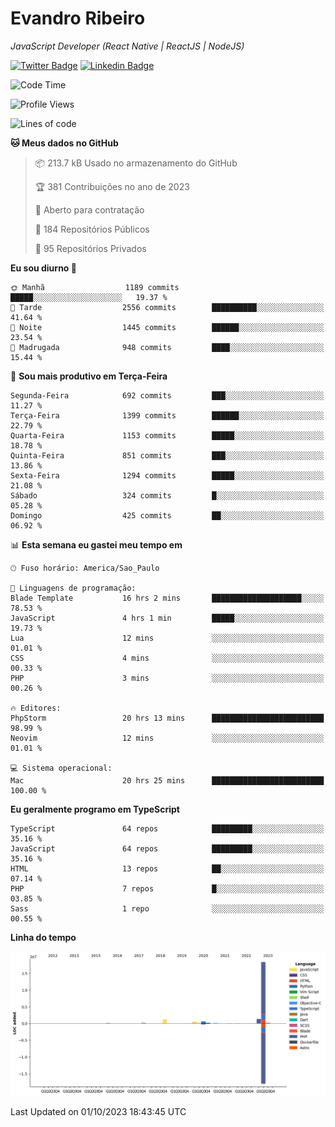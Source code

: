 # Evandro **Ribeiro**

*JavaScript Developer (React Native | ReactJS | NodeJS)*

[![Twitter Badge](https://img.shields.io/badge/-@ribeiroevandro-201B2D?style=flat-square&labelColor=201B2D&logo=twitter&logoColor=white&link=https://twitter.com/ribeiroevandro)](https://twitter.com/ribeiroevandro) 
[![Linkedin Badge](https://img.shields.io/badge/-Evandro%20Ribeiro-201B2D?style=flat-square&logo=Linkedin&logoColor=white&link=https://www.linkedin.com/in/ribeiroevandro)](https://www.linkedin.com/in/ribeiroevandro) 


<!--START_SECTION:waka-->
![Code Time](http://img.shields.io/badge/Code%20Time-3%2C440%20hrs%2011%20mins-blue)

![Profile Views](http://img.shields.io/badge/Visualizac%C3%B5es%20do%20perfil-0-blue)

![Lines of code](https://img.shields.io/badge/Desde%20o%20Hello%20World%20eu%20escrevi-23.1%20million%20linhas%20de%20c%C3%B3digo-blue)

**🐱 Meus dados no GitHub** 

> 📦 213.7 kB Usado no armazenamento do GitHub 
 > 
> 🏆 381 Contribuições no ano de 2023
 > 
> 💼 Aberto para contratação
 > 
> 📜 184 Repositórios Públicos 
 > 
> 🔑 95 Repositórios Privados 
 > 
**Eu sou diurno 🐤** 

```text
🌞 Manhã                  1189 commits        █████░░░░░░░░░░░░░░░░░░░░   19.37 % 
🌆 Tarde                  2556 commits        ██████████░░░░░░░░░░░░░░░   41.64 % 
🌃 Noite                  1445 commits        ██████░░░░░░░░░░░░░░░░░░░   23.54 % 
🌙 Madrugada              948 commits         ████░░░░░░░░░░░░░░░░░░░░░   15.44 % 
```
📅 **Sou mais produtivo em Terça-Feira** 

```text
Segunda-Feira            692 commits         ███░░░░░░░░░░░░░░░░░░░░░░   11.27 % 
Terça-Feira              1399 commits        ██████░░░░░░░░░░░░░░░░░░░   22.79 % 
Quarta-Feira             1153 commits        █████░░░░░░░░░░░░░░░░░░░░   18.78 % 
Quinta-Feira             851 commits         ███░░░░░░░░░░░░░░░░░░░░░░   13.86 % 
Sexta-Feira              1294 commits        █████░░░░░░░░░░░░░░░░░░░░   21.08 % 
Sábado                   324 commits         █░░░░░░░░░░░░░░░░░░░░░░░░   05.28 % 
Domingo                  425 commits         ██░░░░░░░░░░░░░░░░░░░░░░░   06.92 % 
```


📊 **Esta semana eu gastei meu tempo em** 

```text
🕑︎ Fuso horário: America/Sao_Paulo

💬 Linguagens de programação: 
Blade Template           16 hrs 2 mins       ████████████████████░░░░░   78.53 % 
JavaScript               4 hrs 1 min         █████░░░░░░░░░░░░░░░░░░░░   19.73 % 
Lua                      12 mins             ░░░░░░░░░░░░░░░░░░░░░░░░░   01.01 % 
CSS                      4 mins              ░░░░░░░░░░░░░░░░░░░░░░░░░   00.33 % 
PHP                      3 mins              ░░░░░░░░░░░░░░░░░░░░░░░░░   00.26 % 

🔥 Editores: 
PhpStorm                 20 hrs 13 mins      █████████████████████████   98.99 % 
Neovim                   12 mins             ░░░░░░░░░░░░░░░░░░░░░░░░░   01.01 % 

💻 Sistema operacional: 
Mac                      20 hrs 25 mins      █████████████████████████   100.00 % 
```

**Eu geralmente programo em TypeScript** 

```text
TypeScript               64 repos            █████████░░░░░░░░░░░░░░░░   35.16 % 
JavaScript               64 repos            █████████░░░░░░░░░░░░░░░░   35.16 % 
HTML                     13 repos            ██░░░░░░░░░░░░░░░░░░░░░░░   07.14 % 
PHP                      7 repos             █░░░░░░░░░░░░░░░░░░░░░░░░   03.85 % 
Sass                     1 repo              ░░░░░░░░░░░░░░░░░░░░░░░░░   00.55 % 
```



**Linha do tempo**

![Lines of Code chart](https://raw.githubusercontent.com/ribeiroevandro/ribeiroevandro/main/assets/bar_graph.png)


 Last Updated on 01/10/2023 18:43:45 UTC
<!--END_SECTION:waka-->

